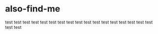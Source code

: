 # also-find-me
test
test
test
test
test
test
test
test
test
test
test
test
test
test
test
test
test
test
test
